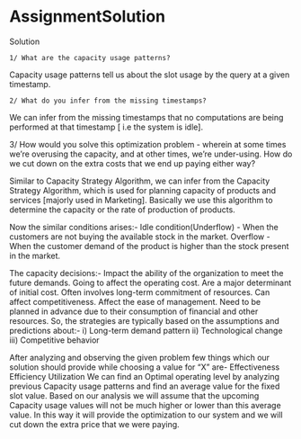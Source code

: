 # AssignmentSolution


Solution 

    1/ What are the capacity usage patterns?
Capacity usage patterns tell us about the slot usage by the query at a given timestamp.

    2/ What do you infer from the missing timestamps?
 We can infer from the missing timestamps that no computations are being    performed at that timestamp [ i.e the system is idle].

  3/  How would you solve this optimization problem - wherein at some times we’re overusing the capacity, and at other times, we’re under-using. How do we cut down on the extra costs that we end up paying either way? 

Similar to Capacity Strategy Algorithm,
we can  infer from the Capacity Strategy Algorithm, which is used for planning capacity of products and services [majorly used in  Marketing]. Basically we use this algorithm to determine the capacity or the rate of production of products.

Now the similar conditions arises:-
Idle condition(Underflow) - When the customers are not buying the available stock in the market.
Overflow - When the customer demand of the product is higher than the stock present  in the market.

The capacity decisions:-
Impact the ability of the organization to meet the future demands.
Going to affect the operating cost.
Are a major determinant of initial cost.
Often involves long-term commitment of resources.
Can affect competitiveness.
Affect the ease of management.
Need to be planned in advance due to their consumption of financial and other resources.
    So, the strategies are typically based on the assumptions and predictions about:-
i) Long-term demand pattern
ii) Technological change
iii) Competitive behavior

After analyzing and observing the given problem few things which our solution should provide while choosing a value for “X” are-
Effectiveness
Efficiency
Utilization
We can find an Optimal operating level by analyzing previous Capacity usage patterns and find an average value for the fixed slot value.
Based on our analysis we will assume that the upcoming Capacity usage values will not be much higher or lower than this average value. In this way it will provide the optimization to our system and we will cut down the extra price that we were paying.



